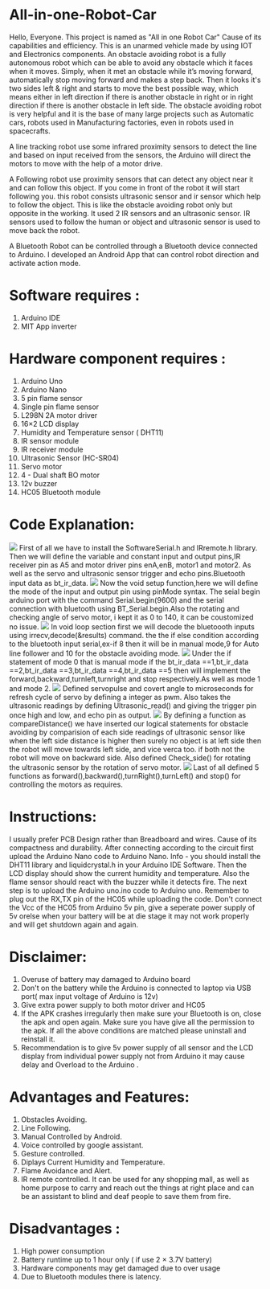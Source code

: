 # All-in-one-Robot-Car
Hello, Everyone. This project is named as "All in one Robot Car" Cause of its capabilities and efficiency. This is an unarmed vehicle made by using IOT and Electronics components.
An obstacle avoiding robot is a fully autonomous robot which can be able to avoid any obstacle which it faces when it moves. Simply, when it met an obstacle while it’s moving forward, automatically stop moving forward and makes a step back. Then it looks it's two sides left & right and starts to move the best possible way, which means either in left direction if there is another obstacle in right or in right direction if there is another obstacle in left side. The obstacle avoiding robot is very helpful and it is the base of many large projects such as Automatic cars, robots used in Manufacturing factories, even in robots used in spacecrafts.

A line tracking robot use some infrared proximity sensors to detect the line and based on input received from the sensors, the Arduino will direct the motors to move with the help of a motor drive.

A Following robot use proximity sensors that can detect any object near it and can follow this object. If you come in front of the robot it will start following you. this robot consists ultrasonic sensor and ir sensor which help to follow the object. This is like the obstacle avoiding robot only but opposite in the working. It used 2 IR sensors and an ultrasonic sensor. IR sensors used to follow the human or object and ultrasonic sensor is used to move back the robot.

A Bluetooth Robot can be controlled through a Bluetooth device connected to Arduino. I developed an Android App that can control robot direction and activate action mode.
# Software requires : 
1. Arduino IDE
2. MIT App inverter 
# Hardware component requires : 
1. Arduino Uno
2. Arduino Nano 
3. 5 pin flame sensor 
4. Single pin flame sensor
5. L298N 2A motor driver
6. 16×2 LCD display
7. Humidity and Temperature sensor ( DHT11) 
8. IR sensor module 
9. IR receiver module
10. Ultrasonic Sensor (HC-SR04)
11. Servo motor
12. 4 - Dual shaft BO motor 
13. 12v buzzer
14. HC05 Bluetooth module
# Code Explanation:
![](images/code1.png)
First of all we have to install the SoftwareSerial.h and IRremote.h library. Then we will define the variable and constant input and output pins,IR receiver pin as A5 and motor driver pins enA,enB, motor1 and motor2. As well as the servo and ultrasonic sensor trigger and echo pins.Bluetooth input data as bt_ir_data.
![](images/code2.png)
Now the void setup function,here we will define the mode of the input and output pin using pinMode syntax.
The seial begin arduino port with the command Serial.begin(9600) and the serial connection with bluetooth using BT_Serial.begin.Also the rotating and checking angle of servo motor, i kept it as 0 to 140, it can be coustomized no issue.
![](images/code3.png)
In void loop section first we will decode the bluetoooth inputs using irrecv,decode(&results) command. the the if else condition according to the bluetooth input serial,ex-if 8 then it will be in manual mode,9 for Auto line follower and 10 for the obstacle avoiding mode.
![](images/code4.png)
Under the if statement of mode 0 that is manual mode if the bt_ir_data ==1,bt_ir_data ==2,bt_ir_data ==3,bt_ir_data ==4,bt_ir_data ==5 then will implement the forward,backward,turnleft,turnright and stop respectively.As well as mode 1 and mode 2.
![](images/code6.png)
Defined servopulse and covert angle to microseconds for refresh cycle of servo by defining a integer as pwm.
Also takes the ultrasonic readings by defining Ultrasonic_read() and giving the trigger pin once high and low, and echo pin as output.
![](images/code7.png)
By defining a function as compareDistance() we have inserted our logical statements for obstacle avoiding by comparision of each side readings of ultrasonic sensor like when the left side distance is higher then surely no object is at left side then the robot will move towards left side, and vice verca too. if both not the robot will move on backward side.
Also defined Check_side() for rotating the ultrasonic sensor by the rotation of servo motor.
![](images/code8.png)
Last of all defined 5 functions as forward(),backward(),turnRight(),turnLeft() and stop() for controlling the motors as requires.
# Instructions: 
I usually prefer PCB Design rather than Breadboard and wires. Cause of its compactness and durability. 
After connecting according to the circuit first upload the Arduino Nano code to Arduino Nano. Info - you should install the DHT11 library and liquidcrystal.h in your Arduino IDE Software. Then the LCD display should show the current humidity and temperature. Also the flame sensor should react with the buzzer while it detects fire. 
The next step is to upload the Arduino uno.ino code to Arduino uno. Remember to plug out the RX,TX pin of the HC05 while uploading the code. Don't connect the Vcc of the HC05 from Arduino 5v pin, give a seperate power supply of 5v orelse when your battery will be at die stage it may not work properly and will get shutdown again and again. 
# Disclaimer:
1. Overuse of battery may damaged to Arduino board
2. Don't on the battery while the Arduino is connected to laptop via USB port( max input voltage of Arduino is 12v) 
3. Give extra power supply to both motor driver and HC05
4. If the APK  crashes irregularly then make sure your Bluetooth is on, close the apk and open again. Make sure you have give all the permission to the apk. If all the above conditions are matched please uninstall and reinstall it. 
5. Recommendation is to give 5v power supply of all sensor and the LCD display from individual power supply not from Arduino it may cause delay and Overload to the Arduino . 
# Advantages and Features:
1. Obstacles Avoiding.
2. Line Following.
3. Manual Controlled by Android.
4. Voice controlled by google assistant.
5. Gesture controlled. 
6. Diplays Current Humidity and Temperature.
7. Flame Avoidance and Alert. 
8. IR remote controlled.
It can be used for any shopping mall, as well as home purpose to carry and reach out the things at right place and can be an assistant to blind and deaf people to save them from fire. 
# Disadvantages : 
1. High power consumption
2. Battery runtime up to 1 hour only ( if use 2 × 3.7V battery)
3. Hardware components may get damaged due to over usage 
4. Due to Bluetooth modules there is latency.
